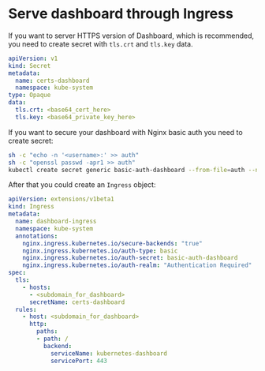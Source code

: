 # Serve dashboard through Ingress

If you want to server HTTPS version of Dashboard, which is recommended, you need to create secret with `tls.crt` and `tls.key` data.

```yaml
apiVersion: v1
kind: Secret
metadata:
  name: certs-dashboard
  namespace: kube-system
type: Opaque
data:
  tls.crt: <base64_cert_here>
  tls.key: <base64_private_key_here>
```

If you want to secure your dashboard with Nginx basic auth you need to create secret:
```bash
sh -c "echo -n '<username>:' >> auth"
sh -c "openssl passwd -apr1 >> auth"
kubectl create secret generic basic-auth-dashboard --from-file=auth --namespace=kube-system
```

After that you could create an `Ingress` object:
```yaml
apiVersion: extensions/v1beta1
kind: Ingress
metadata:
  name: dashboard-ingress
  namespace: kube-system
  annotations:
    nginx.ingress.kubernetes.io/secure-backends: "true"
    nginx.ingress.kubernetes.io/auth-type: basic
    nginx.ingress.kubernetes.io/auth-secret: basic-auth-dashboard
    nginx.ingress.kubernetes.io/auth-realm: "Authentication Required"
spec:
  tls:
    - hosts:
      - <subdomain_for_dashboard>
      secretName: certs-dashboard
  rules:
    - host: <subdomain_for_dashboard>
      http:
        paths:
        - path: /
          backend:
            serviceName: kubernetes-dashboard
            servicePort: 443
```
